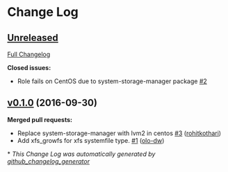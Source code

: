 # Change Log

## [Unreleased](https://github.com/RogersCompany/ansible-manage-lvm/tree/HEAD)

[Full Changelog](https://github.com/RogersCompany/ansible-manage-lvm/compare/v0.1.0...HEAD)

**Closed issues:**

- Role fails on CentOS due to system-storage-manager package [\#2](https://github.com/RogersCompany/ansible-manage-lvm/issues/2)

## [v0.1.0](https://github.com/RogersCompany/ansible-manage-lvm/tree/v0.1.0) (2016-09-30)
**Merged pull requests:**

- Replace system-storage-manager with lvm2 in centos [\#3](https://github.com/RogersCompany/ansible-manage-lvm/pull/3) ([rohitkothari](https://github.com/rohitkothari))
- Add xfs\_growfs for xfs systemfile type. [\#1](https://github.com/RogersCompany/ansible-manage-lvm/pull/1) ([olo-dw](https://github.com/olo-dw))



\* *This Change Log was automatically generated by [github_changelog_generator](https://github.com/skywinder/Github-Changelog-Generator)*